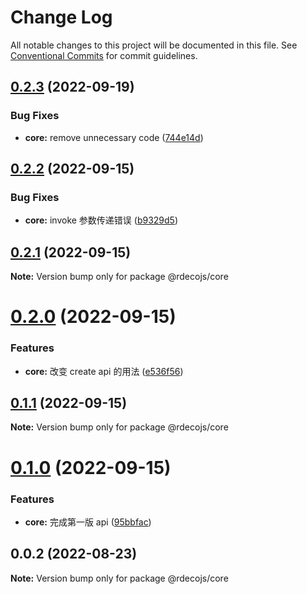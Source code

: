 # Change Log

All notable changes to this project will be documented in this file.
See [Conventional Commits](https://conventionalcommits.org) for commit guidelines.

## [0.2.3](https://github.com/kinop112365362/rdecojs/compare/@rdecojs/core@0.2.2...@rdecojs/core@0.2.3) (2022-09-19)


### Bug Fixes

* **core:** remove unnecessary code ([744e14d](https://github.com/kinop112365362/rdecojs/commit/744e14d24a0c05b1c40db91f3ccf32ff6daf40e8))





## [0.2.2](https://github.com/kinop112365362/rdecojs/compare/@rdecojs/core@0.2.1...@rdecojs/core@0.2.2) (2022-09-15)


### Bug Fixes

* **core:** invoke 参数传递错误 ([b9329d5](https://github.com/kinop112365362/rdecojs/commit/b9329d5e568f6e0ac8616e5915ba8d1cc3149fec))





## [0.2.1](https://github.com/kinop112365362/rdecojs/compare/@rdecojs/core@0.2.0...@rdecojs/core@0.2.1) (2022-09-15)

**Note:** Version bump only for package @rdecojs/core





# [0.2.0](https://github.com/kinop112365362/rdecojs/compare/@rdecojs/core@0.1.1...@rdecojs/core@0.2.0) (2022-09-15)


### Features

* **core:** 改变 create api 的用法 ([e536f56](https://github.com/kinop112365362/rdecojs/commit/e536f562ee27f43c48a0953d5cba3d0e4a6dc7e7))





## [0.1.1](https://github.com/kinop112365362/rdecojs/compare/@rdecojs/core@0.1.0...@rdecojs/core@0.1.1) (2022-09-15)

**Note:** Version bump only for package @rdecojs/core





# [0.1.0](https://github.com/kinop112365362/rdecojs/compare/@rdecojs/core@0.0.2...@rdecojs/core@0.1.0) (2022-09-15)


### Features

* **core:** 完成第一版 api ([95bbfac](https://github.com/kinop112365362/rdecojs/commit/95bbfac23e3346ac5528dcf40da08fad56cf18ab))





## 0.0.2 (2022-08-23)

**Note:** Version bump only for package @rdecojs/core
